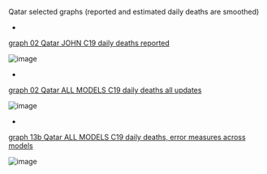 Qatar selected graphs (reported and estimated daily deaths are smoothed) 

*

[graph 02 Qatar JOHN C19 daily deaths reported](https://github.com/pourmalek/CovidLongitudinal/blob/main/output/countries/Qatar/graph%2002%20Qatar%20JOHN%20C19%20daily%20deaths%20reported.pdf)

![image](https://github.com/pourmalek/CovidLongitudinal/assets/30849720/719a6059-8964-4a8a-b7dc-3b8d2e082904)

*

[graph 02 Qatar ALL MODELS C19 daily deaths all updates](https://github.com/pourmalek/CovidLongitudinal/blob/main/output/countries/Qatar/graph%2002%20Qatar%20ALL%20MODELS%20C19%20daily%20deaths%20all%20updates.pdf)

![image](https://github.com/pourmalek/CovidLongitudinal/assets/30849720/1ee7a278-0074-4948-a1ee-4d4f7c62dcea)

*

[graph 13b Qatar ALL MODELS C19 daily deaths, error measures across models](https://github.com/pourmalek/CovidLongitudinal/blob/main/output/countries/Qatar/graph%2013b%20Qatar%20ALL%20MODELS%20C19%20daily%20deaths%2C%20error%20measures%20across%20models.pdf)

![image](https://github.com/pourmalek/CovidLongitudinal/assets/30849720/78889e74-9ee5-4912-82cd-f7e4afb4c2a1)
